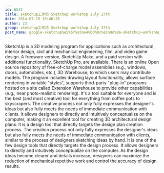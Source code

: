 ```yaml
---
id: 6542
title: sketchup工作坊 Sketchup workshop July 27th
date: 2014-07-15 19:46:25
author: 23
group: sketchup工作坊 Sketchup workshop July 27th
post_name: google-sketchup%e5%b7%a5%e4%bd%9c%e5%9d%8a-sketchup-workshop-july-27th
---
```


SketchUp is a 3D modeling program for applications such as architectural, interior design, civil and mechanical engineering, film, and video game design. A freeware version, SketchUp Make, and a paid version with additional functionality, SketchUp Pro, are available. There is an online Open source repository of free-of-charge model assemblies (e.g., windows, doors, automobiles, etc.), 3D Warehouse, to which users may contribute models. The program includes drawing layout functionality, allows surface rendering in variable "styles", supports third-party "plug-in" programs hosted on a site called Extension Warehouse to provide other capabilities (e.g., near photo-realistic rendering). It's a tool suitable for everyone and is the best (and most creative) tool for everything from coffee pots to skyscrapers. The creative process not only fully expresses the designer's ideas but also fully meets the needs of immediate communication with clients. It allows designers to directly and intuitively conceptualize on the computer, making it an excellent tool for creating 3D architectural design plans. It is a design tool that directly targets the design plan creation process. The creation process not only fully expresses the designer's ideas but also fully meets the needs of immediate communication with clients, similar to the process of designers sketching ideas by hand. It is one of the few design tools that directly targets the design process. It allows designers to directly and intuitively conceptualize on the computer. As the design ideas become clearer and details increase, designers can maximize the reduction of mechanical repetitive work and control the accuracy of design results.